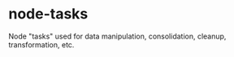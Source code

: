node-tasks
==========

Node "tasks" used for data manipulation, consolidation, cleanup, transformation, etc.

